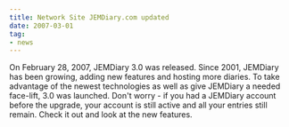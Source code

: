 ```yaml
---
title: Network Site JEMDiary.com updated
date: 2007-03-01
tag:
- news
---
```

On February 28, 2007, JEMDiary 3.0 was released. Since 2001, JEMDiary has been growing, adding new features and hosting more diaries. To take advantage of the newest technologies as well as give JEMDiary a needed face-lift, 3.0 was launched. Don't worry - if you had a JEMDiary account before the upgrade, your account is still active and all your entries still remain. Check it out and look at the new features.
